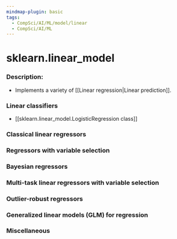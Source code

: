 ```yaml
---
mindmap-plugin: basic
tags:
  - CompSci/AI/ML/model/linear
  - CompSci/AI/ML
---
```

# sklearn.linear_model
### Description:
- Implements a variety of [[Linear regression|Linear prediction]].
### Linear classifiers
- [[sklearn.linear_model.LogisticRegression class]]
### Classical linear regressors
### Regressors with variable selection
### Bayesian regressors
### Multi-task linear regressors with variable selection
### Outlier-robust regressors
### Generalized linear models (GLM) for regression
### Miscellaneous